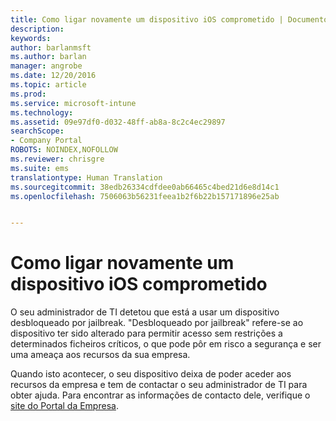 ```yaml
---
title: Como ligar novamente um dispositivo iOS comprometido | Documentos do Microsoft
description: 
keywords: 
author: barlanmsft
ms.author: barlan
manager: angrobe
ms.date: 12/20/2016
ms.topic: article
ms.prod: 
ms.service: microsoft-intune
ms.technology: 
ms.assetid: 09e97df0-d032-48ff-ab8a-8c2c4ec29897
searchScope:
- Company Portal
ROBOTS: NOINDEX,NOFOLLOW
ms.reviewer: chrisgre
ms.suite: ems
translationtype: Human Translation
ms.sourcegitcommit: 38edb26334cdfdee0ab66465c4bed21d6e8d14c1
ms.openlocfilehash: 7506063b56231feea1b2f6b22b157171896e25ab


---
```


# <a name="how-to-reconnect-a-compromised-ios-device"></a>Como ligar novamente um dispositivo iOS comprometido

O seu administrador de TI detetou que está a usar um dispositivo desbloqueado por jailbreak. "Desbloqueado por jailbreak" refere-se ao dispositivo ter sido alterado para permitir acesso sem restrições a determinados ficheiros críticos, o que pode pôr em risco a segurança e ser uma ameaça aos recursos da sua empresa.

Quando isto acontecer, o seu dispositivo deixa de poder aceder aos recursos da empresa e tem de contactar o seu administrador de TI para obter ajuda. Para encontrar as informações de contacto dele, verifique o [site do Portal da Empresa](http://portal.manage.microsoft.com).



<!--HONumber=Dec16_HO3-->


